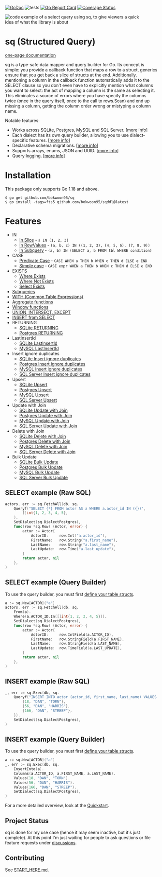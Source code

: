 [![GoDoc](https://img.shields.io/badge/pkg.go.dev-sq-blue)](https://pkg.go.dev/github.com/bokwoon95/sq)
![tests](https://github.com/bokwoon95/sq/actions/workflows/tests.yml/badge.svg?branch=main)
[![Go Report Card](https://goreportcard.com/badge/github.com/bokwoon95/sq)](https://goreportcard.com/report/github.com/bokwoon95/sq)
[![Coverage Status](https://coveralls.io/repos/github/bokwoon95/sq/badge.svg?branch=main)](https://coveralls.io/github/bokwoon95/sq?branch=main)

<img src="https://raw.githubusercontent.com/bokwoon95/sq/main/header.png" title="code example of a select query using sq" alt="code example of a select query using sq, to give viewers a quick idea of what the library is about" style="max-width:90%;">

# sq (Structured Query)

[one-page documentation](https://bokwoon.neocities.org/sq.html)

sq is a type-safe data mapper and query builder for Go. Its concept is simple: you provide a callback function that maps a row to a struct, generics ensure that you get back a slice of structs at the end. Additionally, mentioning a column in the callback function automatically adds it to the SELECT clause so you don't even have to explicitly mention what columns you want to select: the act of mapping a column is the same as selecting it. This eliminates a source of errors where you have specify the columns twice (once in the query itself, once to the call to rows.Scan) and end up missing a column, getting the column order wrong or mistyping a column name.

Notable features:

- Works across SQLite, Postgres, MySQL and SQL Server. [[more info](https://bokwoon.neocities.org/sq.html#set-query-dialect)]
- Each dialect has its own query builder, allowing you to use dialect-specific features. [[more info](https://bokwoon.neocities.org/sq.html#dialect-specific-features)]
- Declarative schema migrations. [[more info](https://bokwoon.neocities.org/sq.html#declarative-schema)]
- Supports arrays, enums, JSON and UUID. [[more info](https://bokwoon.neocities.org/sq.html#arrays-enums-json-uuid)]
- Query logging. [[more info](https://bokwoon.neocities.org/sq.html#logging)]

# Installation

This package only supports Go 1.18 and above.

```shell
$ go get github.com/bokwoon95/sq
$ go install -tags=fts5 github.com/bokwoon95/sqddl@latest
```

# Features

- IN
    - [In Slice](https://bokwoon.neocities.org/sq.html#in-slice) - `a IN (1, 2, 3)`
    - [In RowValues](https://bokwoon.neocities.org/sq.html#in-rowvalues) - `(a, b, c) IN ((1, 2, 3), (4, 5, 6), (7, 8, 9))`
    - [In Subquery](https://bokwoon.neocities.org/sq.html#in-subquery) - `(a, b) IN (SELECT a, b FROM tbl WHERE condition)`
- CASE
    - [Predicate Case](https://bokwoon.neocities.org/sq.html#predicate-case) - `CASE WHEN a THEN b WHEN c THEN d ELSE e END`
    - [Simple case](https://bokwoon.neocities.org/sq.html#simple-case) - `CASE expr WHEN a THEN b WHEN c THEN d ELSE e END`
- EXISTS
    - [Where Exists](https://bokwoon.neocities.org/sq.html#where-exists)
    - [Where Not Exists](https://bokwoon.neocities.org/sq.html#where-not-exists)
    - [Select Exists](https://bokwoon.neocities.org/sq.html#querybuilder-fetch-exists)
- [Subqueries](https://bokwoon.neocities.org/sq.html#subqueries)
- [WITH (Common Table Expressions)](https://bokwoon.neocities.org/sq.html#common-table-expressions)
- [Aggregate functions](https://bokwoon.neocities.org/sq.html#aggregate-functions)
- [Window functions](https://bokwoon.neocities.org/sq.html#window-functions)
- [UNION, INTERSECT, EXCEPT](https://bokwoon.neocities.org/sq.html#union-intersect-except)
- [INSERT from SELECT](https://bokwoon.neocities.org/sq.html#querybuilder-insert-from-select)
- RETURNING
    - [SQLite RETURNING](https://bokwoon.neocities.org/sq.html#sqlite-returning)
    - [Postgres RETURNING](https://bokwoon.neocities.org/sq.html#postgres-returning)
- LastInsertId
    - [SQLite LastInsertId](https://bokwoon.neocities.org/sq.html#sqlite-last-insert-id)
    - [MySQL LastInsertId](https://bokwoon.neocities.org/sq.html#mysql-last-insert-id)
- Insert ignore duplicates
    - [SQLite Insert ignore duplicates](https://bokwoon.neocities.org/sq.html#sqlite-insert-ignore-duplicates)
    - [Postgres Insert ignore duplicates](https://bokwoon.neocities.org/sq.html#postgres-insert-ignore-duplicates)
    - [MySQL Insert ignore duplicates](https://bokwoon.neocities.org/sq.html#mysql-insert-ignore-duplicates)
    - [SQL Server Insert ignore duplicates](https://bokwoon.neocities.org/sq.html#sqlserver-insert-ignore-duplicates)
- Upsert
    - [SQLite Upsert](https://bokwoon.neocities.org/sq.html#sqlite-upsert)
    - [Postgres Upsert](https://bokwoon.neocities.org/sq.html#postgres-upsert)
    - [MySQL Upsert](https://bokwoon.neocities.org/sq.html#mysql-upsert)
    - [SQL Server Upsert](https://bokwoon.neocities.org/sq.html#sqlserver-upsert)
- Update with Join
    - [SQLite Update with Join](https://bokwoon.neocities.org/sq.html#sqlite-update-with-join)
    - [Postgres Update with Join](https://bokwoon.neocities.org/sq.html#postgres-update-with-join)
    - [MySQL Update with Join](https://bokwoon.neocities.org/sq.html#mysql-update-with-join)
    - [SQL Server Update with Join](https://bokwoon.neocities.org/sq.html#sqlserver-update-with-join)
- Delete with Join
    - [SQLite Delete with Join](https://bokwoon.neocities.org/sq.html#sqlite-delete-with-join)
    - [Postgres Delete with Join](https://bokwoon.neocities.org/sq.html#postgres-delete-with-join)
    - [MySQL Delete with Join](https://bokwoon.neocities.org/sq.html#mysql-delete-with-join)
    - [SQL Server Delete with Join](https://bokwoon.neocities.org/sq.html#sqlserver-delete-with-join)
- Bulk Update
    - [SQLite Bulk Update](https://bokwoon.neocities.org/sq.html#sqlite-bulk-update)
    - [Postgres Bulk Update](https://bokwoon.neocities.org/sq.html#postgres-bulk-update)
    - [MySQL Bulk Update](https://bokwoon.neocities.org/sq.html#mysql-bulk-update)
    - [SQL Server Bulk Update](https://bokwoon.neocities.org/sq.html#sqlserver-bulk-update)

## SELECT example (Raw SQL)

```go
actors, err := sq.FetchAll(db, sq.
    Queryf("SELECT {*} FROM actor AS a WHERE a.actor_id IN ({})",
        []int{1, 2, 3, 4, 5},
    ).
    SetDialect(sq.DialectPostgres),
    func(row *sq.Row) (Actor, error) {
        actor := Actor{
            ActorID:     row.Int("a.actor_id"),
            FirstName:   row.String("a.first_name"),
            LastName:    row.String("a.last_name"),
            LastUpdate:  row.Time("a.last_update"),
        }
        return actor, nil
    },
)
```

## SELECT example (Query Builder)

To use the query builder, you must first [define your table structs](https://bokwoon.neocities.org/sq.html#table-structs).

```go
a := sq.New[ACTOR]("a")
actors, err := sq.FetchAll(db, sq.
    From(a).
    Where(a.ACTOR_ID.In([]int{1, 2, 3, 4, 5})).
    SetDialect(sq.DialectPostgres),
    func(row *sq.Row) (Actor, error) {
        actor := Actor{
            ActorID:     row.IntField(a.ACTOR_ID),
            FirstName:   row.StringField(a.FIRST_NAME),
            LastName:    row.StringField(a.LAST_NAME),
            LastUpdate:  row.TimeField(a.LAST_UPDATE),
        }
        return actor, nil
    },
)
```

## INSERT example (Raw SQL)

```go
_, err := sq.Exec(db, sq.
    Queryf("INSERT INTO actor (actor_id, first_name, last_name) VALUES {}", sq.RowValues{
        {18, "DAN", "TORN"},
        {56, "DAN", "HARRIS"},
        {166, "DAN", "STREEP"},
    }).
    SetDialect(sq.DialectPostgres),
)
```

## INSERT example (Query Builder)

To use the query builder, you must first [define your table structs](https://bokwoon.neocities.org/sq.html#table-structs).

```go
a := sq.New[ACTOR]("a")
_, err := sq.Exec(db, sq.
    InsertInto(a).
    Columns(a.ACTOR_ID, a.FIRST_NAME, a.LAST_NAME).
    Values(18, "DAN", "TORN").
    Values(56, "DAN", "HARRIS").
    Values(166, "DAN", "STREEP").
    SetDialect(sq.DialectPostgres),
)
```

For a more detailed overview, look at the [Quickstart](https://bokwoon.neocities.org/sq.html#quickstart).

## Project Status

sq is done for my use case (hence it may seem inactive, but it's just complete). At this point I'm just waiting for people to ask questions or file feature requests under [discussions](https://github.com/bokwoon95/sq/discussions).

## Contributing

See [START\_HERE.md](https://github.com/bokwoon95/sq/blob/main/START_HERE.md).
